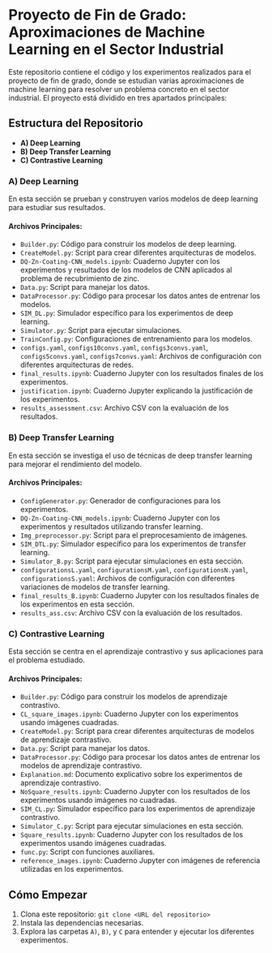 # Proyecto de Fin de Grado: Aproximaciones de Machine Learning en el Sector Industrial

Este repositorio contiene el código y los experimentos realizados para el proyecto de fin de grado, donde se estudian varias aproximaciones de machine learning para resolver un problema concreto en el sector industrial. El proyecto está dividido en tres apartados principales:

## Estructura del Repositorio

- **A) Deep Learning**
- **B) Deep Transfer Learning**
- **C) Contrastive Learning**

### A) Deep Learning

En esta sección se prueban y construyen varios modelos de deep learning para estudiar sus resultados.

#### Archivos Principales:

- `Builder.py`: Código para construir los modelos de deep learning.
- `CreateModel.py`: Script para crear diferentes arquitecturas de modelos.
- `DQ-Zn-Coating-CNN_models.ipynb`: Cuaderno Jupyter con los experimentos y resultados de los modelos de CNN aplicados al problema de recubrimiento de zinc.
- `Data.py`: Script para manejar los datos.
- `DataProcessor.py`: Código para procesar los datos antes de entrenar los modelos.
- `SIM_DL.py`: Simulador específico para los experimentos de deep learning.
- `Simulator.py`: Script para ejecutar simulaciones.
- `TrainConfig.py`: Configuraciones de entrenamiento para los modelos.
- `configs.yaml`, `configs10convs.yaml`, `configs3convs.yaml`, `configs5convs.yaml`, `configs7convs.yaml`: Archivos de configuración con diferentes arquitecturas de redes.
- `final_results.ipynb`: Cuaderno Jupyter con los resultados finales de los experimentos.
- `justification.ipynb`: Cuaderno Jupyter explicando la justificación de los experimentos.
- `results_assessment.csv`: Archivo CSV con la evaluación de los resultados.

### B) Deep Transfer Learning

En esta sección se investiga el uso de técnicas de deep transfer learning para mejorar el rendimiento del modelo.

#### Archivos Principales:

- `ConfigGenerator.py`: Generador de configuraciones para los experimentos.
- `DQ-Zn-Coating-CNN_models.ipynb`: Cuaderno Jupyter con los experimentos y resultados utilizando transfer learning.
- `Img_preprocessor.py`: Script para el preprocesamiento de imágenes.
- `SIM_DTL.py`: Simulador específico para los experimentos de transfer learning.
- `Simulator_B.py`: Script para ejecutar simulaciones en esta sección.
- `configurationsL.yaml`, `configurationsM.yaml`, `configurationsN.yaml`, `configurationsS.yaml`: Archivos de configuración con diferentes variaciones de modelos de transfer learning.
- `final_results_B.ipynb`: Cuaderno Jupyter con los resultados finales de los experimentos en esta sección.
- `results_ass.csv`: Archivo CSV con la evaluación de los resultados.

### C) Contrastive Learning

Esta sección se centra en el aprendizaje contrastivo y sus aplicaciones para el problema estudiado.

#### Archivos Principales:

- `Builder.py`: Código para construir los modelos de aprendizaje contrastivo.
- `CL_square_images.ipynb`: Cuaderno Jupyter con los experimentos usando imágenes cuadradas.
- `CreateModel.py`: Script para crear diferentes arquitecturas de modelos de aprendizaje contrastivo.
- `Data.py`: Script para manejar los datos.
- `DataProcessor.py`: Código para procesar los datos antes de entrenar los modelos de aprendizaje contrastivo.
- `Explanation.md`: Documento explicativo sobre los experimentos de aprendizaje contrastivo.
- `NoSquare_results.ipynb`: Cuaderno Jupyter con los resultados de los experimentos usando imágenes no cuadradas.
- `SIM_CL.py`: Simulador específico para los experimentos de aprendizaje contrastivo.
- `Simulator_C.py`: Script para ejecutar simulaciones en esta sección.
- `Square_results.ipynb`: Cuaderno Jupyter con los resultados de los experimentos usando imágenes cuadradas.
- `func.py`: Script con funciones auxiliares.
- `reference_images.ipynb`: Cuaderno Jupyter con imágenes de referencia utilizadas en los experimentos.

## Cómo Empezar

1. Clona este repositorio: `git clone <URL del repositorio>`
2. Instala las dependencias necesarias.
3. Explora las carpetas `A)`, `B)`, y `C` para entender y ejecutar los diferentes experimentos.
